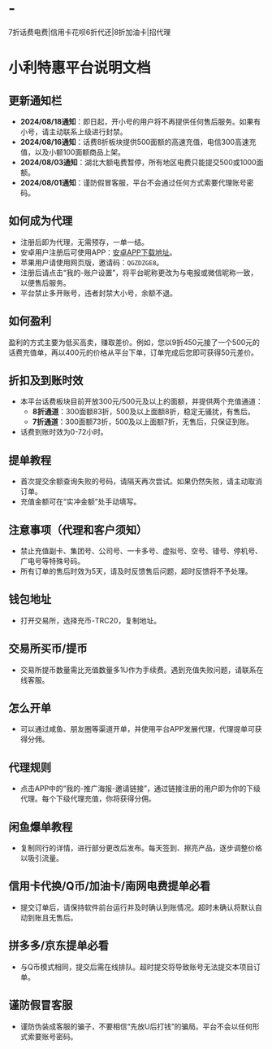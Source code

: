 # -
7折话费电费|信用卡花呗6折代还|8折加油卡|招代理
# 小利特惠平台说明文档

## 更新通知栏

- **2024/08/18通知**：即日起，开小号的用户将不再提供任何售后服务。如果有小号，请主动联系上级进行封禁。
- **2024/08/16通知**：话费8折板块提供500面额的高速充值，电信300高速充值，以及小额100面额商品上架。
- **2024/08/03通知**：湖北大额电费暂停，所有地区电费只能提交500或1000面额。
- **2024/08/01通知**：谨防假冒客服，平台不会通过任何方式索要代理账号密码。

## 如何成为代理

- 注册后即为代理，无需预存，一单一结。
- 安卓用户注册后可使用APP：[安卓APP下载地址](#)。
- 苹果用户请使用网页版，邀请码：`QGZDZGE8`。
- 注册后请点击“我的-账户设置”，将平台昵称更改为与电报或微信昵称一致，以便售后服务。
- 平台禁止多开账号，违者封禁大小号，余额不退。

## 如何盈利

盈利的方式主要为低买高卖，赚取差价。例如，您以9折450元接了一个500元的话费充值单，再以400元的价格从平台下单，订单完成后您即可获得50元差价。

## 折扣及到账时效

- 本平台话费板块目前开放300元/500元及以上的面额，并提供两个充值通道：
  - **8折通道**：300面额83折，500及以上面额8折，稳定无骚扰，有售后。
  - **7折通道**：300面额73折，500及以上面额7折，无售后，只保证到账。
- 话费到账时效为0-72小时。

## 提单教程

- 首次提交余额查询失败的号码，请隔天再次尝试。如果仍然失败，请主动取消订单。
- 充值金额可在“实冲金额”处手动填写。

## 注意事项（代理和客户须知）

- 禁止充值副卡、集团号、公司号、一卡多号、虚拟号、空号、错号、停机号、广电号等特殊号码。
- 所有订单的售后时效为5天，请及时反馈售后问题，超时反馈将不予处理。

## 钱包地址

- 打开交易所，选择充币-TRC20，复制地址。

## 交易所买币/提币

- 交易所提币数量需比充值数量多1U作为手续费。遇到充值失败问题，请联系在线客服。

## 怎么开单

- 可以通过咸鱼、朋友圈等渠道开单，并使用平台APP发展代理，代理提单可获得分佣。

## 代理规则

- 点击APP中的“我的-推广海报-邀请链接”，通过链接注册的用户即为你的下级代理。每个下级代理充值，你将获得分佣。

## 闲鱼爆单教程

- 复制同行的详情，进行部分更改后发布。每天签到、擦亮产品，逐步调整价格以吸引流量。

## 信用卡代换/Q币/加油卡/南网电费提单必看

- 提交订单后，请保持软件前台运行并及时确认到账情况。超时未确认将默认自动到账且无售后。

## 拼多多/京东提单必看

- 与Q币模式相同，提交后需在线排队。超时提交将导致账号无法提交本项目订单。

## 谨防假冒客服

- 谨防伪装成客服的骗子，不要相信“先放U后打钱”的骗局。平台不会以任何形式索要账号密码。
